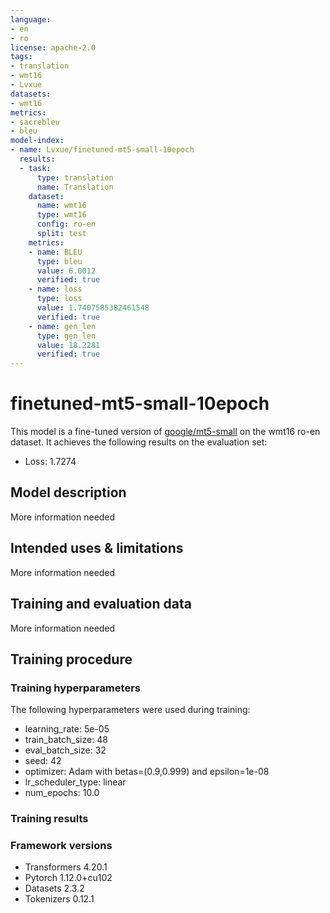 ```yaml
---
language:
- en
- ro
license: apache-2.0
tags:
- translation
- wmt16
- Lvxue
datasets:
- wmt16
metrics:
- sacrebleu
- bleu
model-index:
- name: Lvxue/finetuned-mt5-small-10epoch
  results:
  - task:
      type: translation
      name: Translation
    dataset:
      name: wmt16
      type: wmt16
      config: ro-en
      split: test
    metrics:
    - name: BLEU
      type: bleu
      value: 6.0012
      verified: true
    - name: loss
      type: loss
      value: 1.7407585382461548
      verified: true
    - name: gen_len
      type: gen_len
      value: 18.2281
      verified: true
---
```

<!-- This model card has been generated automatically according to the information the Trainer had access to. You
should probably proofread and complete it, then remove this comment. -->

# finetuned-mt5-small-10epoch

This model is a fine-tuned version of [google/mt5-small](https://huggingface.co/google/mt5-small) on the wmt16 ro-en dataset.
It achieves the following results on the evaluation set:
- Loss: 1.7274

## Model description

More information needed

## Intended uses & limitations

More information needed

## Training and evaluation data

More information needed

## Training procedure

### Training hyperparameters

The following hyperparameters were used during training:
- learning_rate: 5e-05
- train_batch_size: 48
- eval_batch_size: 32
- seed: 42
- optimizer: Adam with betas=(0.9,0.999) and epsilon=1e-08
- lr_scheduler_type: linear
- num_epochs: 10.0

### Training results



### Framework versions

- Transformers 4.20.1
- Pytorch 1.12.0+cu102
- Datasets 2.3.2
- Tokenizers 0.12.1
